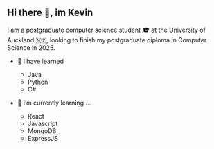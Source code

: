 ## Hi there 👋, im Kevin
I am a postgraduate computer science student 🎓 at the University of Auckland 🇳🇿, looking to finish my postgraduate diploma in Computer Science in 2025. 

- 🌲 I have learned
  -   Java
  -   Python
  -   C#


- 🌱 I’m currently learning ...
  - React
  - Javascript
  - MongoDB
  - ExpressJS


<!--

Here are some ideas to get you started:

- 🔭 I’m currently working on ...
- 🌱 I’m currently learning ...
- 👯 I’m looking to collaborate on ...
- 🤔 I’m looking for help with ...
- 💬 Ask me about ...
- 📫 How to reach me: ...
- 😄 Pronouns: ...
- ⚡ Fun fact: ...
-->
